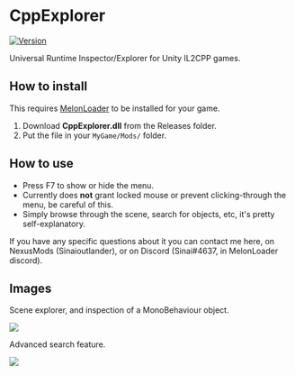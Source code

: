 # CppExplorer

[![Version](https://img.shields.io/badge/MelonLoader-0.2.6-green.svg)]()

Universal Runtime Inspector/Explorer for Unity IL2CPP games.

## How to install

This requires [MelonLoader](https://github.com/HerpDerpinstine/MelonLoader) to be installed for your game.

1. Download <b>CppExplorer.dll</b> from the Releases folder.
2. Put the file in your `MyGame/Mods/` folder.

## How to use

* Press F7 to show or hide the menu.
* Currently does <b>not</b> grant locked mouse or prevent clicking-through the menu, be careful of this.
* Simply browse through the scene, search for objects, etc, it's pretty self-explanatory.

If you have any specific questions about it you can contact me here, on NexusMods (Sinaioutlander), or on Discord (Sinai#4637, in MelonLoader discord).

## Images

Scene explorer, and inspection of a MonoBehaviour object.

[![](https://i.imgur.com/Yxizwcz.png)]()

Advanced search feature.

[![](https://i.imgur.com/F9ZfMvz.png)]()


